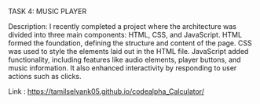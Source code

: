 TASK 4: MUSIC PLAYER

Description: 
I recently completed a project where the architecture was divided into three main components: HTML, CSS, and JavaScript. HTML formed the foundation, defining the structure and content of the page. CSS was used to style the elements laid out in the HTML file. JavaScript added functionality, including features like audio elements, player buttons, and music information. It also enhanced interactivity by responding to user actions such as clicks.

Link : https://tamilselvank05.github.io/codealpha_Calculator/
